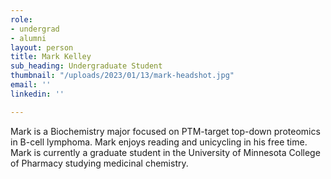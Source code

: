 ```yaml
---
role:
- undergrad
- alumni
layout: person
title: Mark Kelley
sub_heading: Undergraduate Student
thumbnail: "/uploads/2023/01/13/mark-headshot.jpg"
email: ''
linkedin: ''

---
```

Mark is a Biochemistry major focused on PTM-target top-down proteomics in B-cell lymphoma. Mark enjoys reading and unicycling in his free time. Mark is currently a graduate student in the University of Minnesota College of Pharmacy studying medicinal chemistry.
